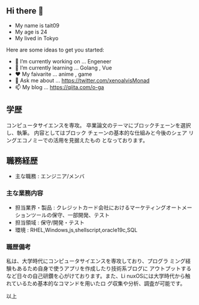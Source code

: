 ## Hi there 👋

 - My name is tait09 
 - My age is 24
 - My lived in Tokyo

Here are some ideas to get you started:

- 🔭 I’m currently working on ... Engeneer
- 🌱 I’m currently learning ... Golang , Vue
- :heart: My faivarite  ... anime , game
- 💬 Ask me about ... https://twitter.com/xenoalvisMonad
- 📫 My blog ... https://qiita.com/o-ga

## 学歴

コンピュータサイエンスを専攻。
卒業論文のテーマにブロックチェーンを選択し、執筆。
内容としてはブロック
チェーンの基本的な仕組みと今後のシェア
リングエコノミーでの活用を見据えたもの
となっております。

## 職務経歴

- 主な職務 : エンジニア/メンバ

### 主な業務内容

- 担当業界・製品 : クレジットカード会社におけるマーケティングオートメーションツールの保守、一部開発、テスト
 - 担当領域 : 保守/開発・テスト
 - 環境 : RHEL,Windows,js,shellscript,oracle19c,SQL

### 職歴備考

私は、大学時代にコンピュータサイエンスを専攻しており、プログラ
ミング経験もあるため自身で使うアプリを作成したり技術系ブログに
アウトプットするなど日々の自己研鑽を心がけております。また、Li
nuxOSには大学時代から触れているため基本的なコマンドを用いたロ
グ収集や分析、調査が可能です。

以上
